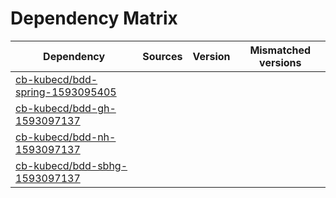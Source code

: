 # Dependency Matrix

Dependency | Sources | Version | Mismatched versions
---------- | ------- | ------- | -------------------
[cb-kubecd/bdd-spring-1593095405](https://github.com/cb-kubecd/bdd-spring-1593095405.git) |  | []() | 
[cb-kubecd/bdd-gh-1593097137](https://github.com/cb-kubecd/bdd-gh-1593097137.git) |  | []() | 
[cb-kubecd/bdd-nh-1593097137](https://github.com/cb-kubecd/bdd-nh-1593097137.git) |  | []() | 
[cb-kubecd/bdd-sbhg-1593097137](https://github.com/cb-kubecd/bdd-sbhg-1593097137.git) |  | []() | 
